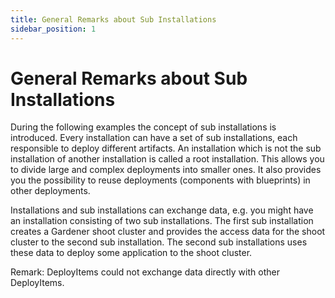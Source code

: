 ```yaml
---
title: General Remarks about Sub Installations
sidebar_position: 1
---
```


# General Remarks about Sub Installations

During the following examples the concept of sub installations is introduced. Every installation can have a set of 
sub installations, each responsible to deploy different artifacts. An installation which is not the sub installation
of another installation is called a root installation. This allows you to divide large and complex deployments into 
smaller ones. It also provides you the possibility to reuse deployments (components with blueprints) in other
deployments.

Installations and sub installations can exchange data, e.g. you might have an installation consisting of two
sub installations. The first sub installation creates a Gardener shoot cluster and provides the access data
for the shoot cluster to the second sub installation. The second sub installations uses these data to deploy some 
application to the shoot cluster. 

Remark: DeployItems could not exchange data directly with other DeployItems. 
